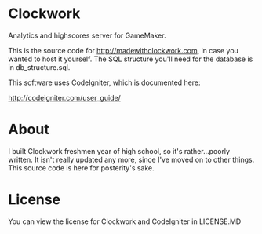 Clockwork
=========

Analytics and highscores server for GameMaker.

This is the source code for http://madewithclockwork.com, in case you wanted to host it yourself. The SQL structure you'll need for the database is in db_structure.sql.

This software uses CodeIgniter, which is documented here:

http://codeigniter.com/user_guide/

About
========
I built Clockwork freshmen year of high school, so it's rather...poorly written. It isn't really updated any more, since I've moved on to other things. This source code is here for posterity's sake.

License
==========

You can view the license for Clockwork and CodeIgniter in LICENSE.MD
